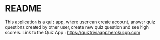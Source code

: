 # README
<!--- 
This README would normally document whatever steps are necessary to get the
application up and running.

Things you may want to cover:

* Ruby version

* System dependencies

* Configuration

* Database creation

* Database initialization

* How to run the test suite

* Services (job queues, cache servers, search engines, etc.)

* Deployment instructions

* ...

-->
This application is a quiz app, where user can create account, answer quiz questions created by other user, create new quiz question and see high scorers.
Link to the Quiz App : https://quiztriviaapp.herokuapp.com
